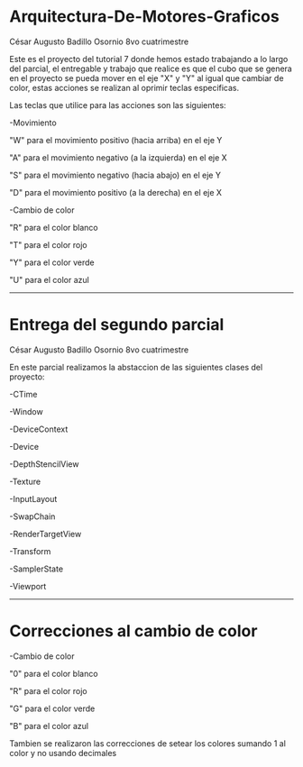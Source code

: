 # Arquitectura-De-Motores-Graficos

César Augusto Badillo Osornio 8vo cuatrimestre

Este es el proyecto del tutorial 7 donde hemos estado trabajando a lo largo del parcial, el entregable y trabajo que realice es que el cubo que se genera en el
proyecto se pueda mover en el eje "X" y "Y" al igual que cambiar de color, estas acciones se realizan al oprimir teclas especificas.

Las teclas que utilice para las acciones son las siguientes:

-Movimiento

  "W" para el movimiento positivo (hacia arriba) en el eje Y
  
  "A" para el movimiento negativo (a la izquierda) en el eje X
  
  "S" para el movimiento negativo (hacia abajo) en el eje Y
  
  "D" para el movimiento positivo (a la derecha) en el eje X
  
-Cambio de color

  "R" para el color blanco
  
  "T" para el color rojo
  
  "Y" para el color verde
  
  "U" para el color azul
  
 -----------------------------------------------------------------------------------

# Entrega del segundo parcial

César Augusto Badillo Osornio 8vo cuatrimestre

En este parcial realizamos la abstaccion de las siguientes clases del proyecto:

 -CTime
 
 -Window
 
 -DeviceContext
 
 -Device
 
 -DepthStencilView
 
 -Texture
 
 -InputLayout
 
 -SwapChain
 
 -RenderTargetView
 
 -Transform
 
 -SamplerState
 
 -Viewport
 
 -----------------------------------------------------------------------------------

# Correcciones al cambio de color 

-Cambio de color

  "0" para el color blanco
  
  "R" para el color rojo
  
  "G" para el color verde
  
  "B" para el color azul
 
 Tambien se realizaron las correcciones de setear los colores sumando 1 al color y no usando decimales
